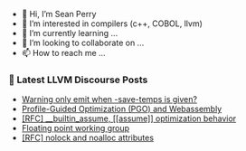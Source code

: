 - 👋 Hi, I’m Sean Perry
- 👀 I’m interested in compilers (c++, COBOL, llvm)
- 🌱 I’m currently learning ...
- 💞️ I’m looking to collaborate on ...
- 📫 How to reach me ...

<!---
s66perry/s66perry is a ✨ special ✨ repository because its `README.md` (this file) appears on your GitHub profile.
You can click the Preview link to take a look at your changes.
--->
### 📕 Latest LLVM Discourse Posts

<!-- DISCOURSE-LLVM:START -->
- [Warning only emit when -save-temps is given?](https://discourse.llvm.org/t/warning-only-emit-when-save-temps-is-given/77096#post_1)
- [Profile-Guided Optimization &lpar;PGO&rpar; and Webassembly](https://discourse.llvm.org/t/profile-guided-optimization-pgo-and-webassembly/77090#post_3)
- [[RFC] __builtin_assume, [[assume]] optimization behavior](https://discourse.llvm.org/t/rfc-builtin-assume-assume-optimization-behavior/76943?page=2#post_22)
- [Floating point working group](https://discourse.llvm.org/t/floating-point-working-group/76907#post_8)
- [[RFC] nolock and noalloc attributes](https://discourse.llvm.org/t/rfc-nolock-and-noalloc-attributes/76837?page=2#post_41)
<!-- DISCOURSE-LLVM:END -->
